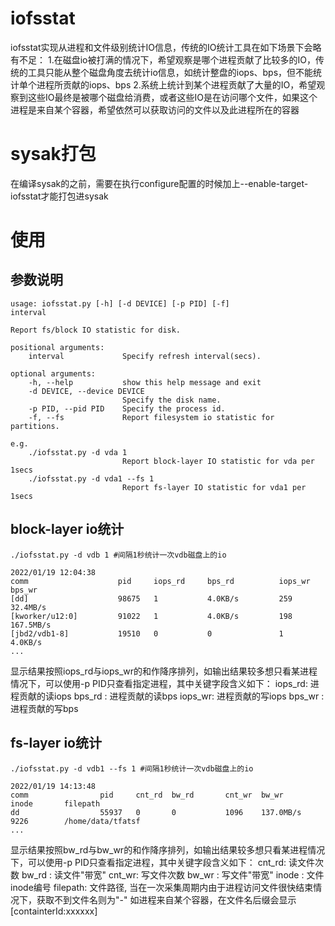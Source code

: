 # iofsstat
iofsstat实现从进程和文件级别统计IO信息，传统的IO统计工具在如下场景下会略有不足：
1.在磁盘io被打满的情况下，希望观察是哪个进程贡献了比较多的IO，传统的工具只能从整个磁盘角度去统计io信息，如统计整盘的iops、bps，但不能统计单个进程所贡献的iops、bps
2.系统上统计到某个进程贡献了大量的IO，希望观察到这些IO最终是被哪个磁盘给消费，或者这些IO是在访问哪个文件，如果这个进程是来自某个容器，希望依然可以获取访问的文件以及此进程所在的容器

# sysak打包
在编译sysak的之前，需要在执行configure配置的时候加上--enable-target-iofsstat才能打包进sysak

# 使用
## 参数说明
```
usage: iofsstat.py [-h] [-d DEVICE] [-p PID] [-f]
interval

Report fs/block IO statistic for disk.

positional arguments:
    interval             Specify refresh interval(secs).

optional arguments:
    -h, --help           show this help message and exit
    -d DEVICE, --device DEVICE
                         Specify the disk name.
    -p PID, --pid PID    Specify the process id.
    -f, --fs             Report filesystem io statistic for partitions.

e.g.
    ./iofsstat.py -d vda 1
                         Report block-layer IO statistic for vda per 1secs
    ./iofsstat.py -d vda1 --fs 1
                         Report fs-layer IO statistic for vda1 per 1secs
```
## block-layer io统计
```
./iofsstat.py -d vdb 1 #间隔1秒统计一次vdb磁盘上的io

2022/01/19 12:04:38
comm                    pid     iops_rd     bps_rd          iops_wr     bps_wr
[dd]                    98675   1           4.0KB/s         259         32.4MB/s
[kworker/u12:0]         91022   1           4.0KB/s         198         167.5MB/s
[jbd2/vdb1-8]           19510   0           0               1           4.0KB/s
...
```
显示结果按照iops_rd与iops_wr的和作降序排列，如输出结果较多想只看某进程情况下，可以使用-p PID只查看指定进程，其中关键字段含义如下：
iops_rd: 进程贡献的读iops
bps_rd : 进程贡献的读bps
iops_wr: 进程贡献的写iops
bps_wr : 进程贡献的写bps

## fs-layer io统计
```
./iofsstat.py -d vdb1 --fs 1 #间隔1秒统计一次vdb磁盘上的io

2022/01/19 14:13:48
comm                pid     cnt_rd  bw_rd       cnt_wr  bw_wr       inode       filepath
dd                  55937   0       0           1096    137.0MB/s   9226        /home/data/tfatsf
...
```
显示结果按照bw_rd与bw_wr的和作降序排列，如输出结果较多想只看某进程情况下，可以使用-p PID只查看指定进程，其中关键字段含义如下：
cnt_rd: 读文件次数
bw_rd : 读文件"带宽"
cnt_wr: 写文件次数
bw_wr : 写文件"带宽"
inode : 文件inode编号
filepath: 文件路径, 当在一次采集周期内由于进程访问文件很快结束情况下，获取不到文件名则为"-"
如进程来自某个容器，在文件名后缀会显示[containterId:xxxxxx]

